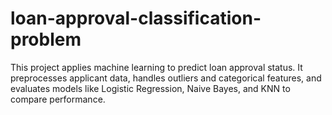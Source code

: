 # loan-approval-classification-problem
This project applies machine learning to predict loan approval status. It preprocesses applicant data, handles outliers and categorical features, and evaluates models like Logistic Regression, Naive Bayes, and KNN to compare performance.

